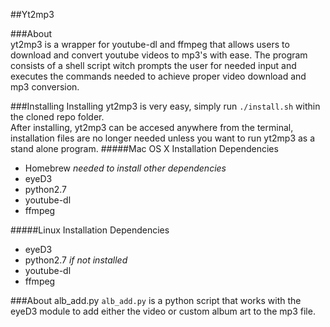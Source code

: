 ##Yt2mp3

###About  
yt2mp3 is a wrapper for youtube-dl and ffmpeg that allows users to download and convert youtube videos to
mp3's with ease. The program consists of a shell script witch prompts the user for needed input and executes 
the commands needed to achieve proper video download and mp3 conversion.

###Installing
Installing yt2mp3 is very easy, simply run `./install.sh` within the cloned repo folder.  
After installing, yt2mp3 can be accesed anywhere from the terminal, installation files
are no longer needed unless you want to run yt2mp3 as a stand alone program.
#####Mac OS X Installation Dependencies
- Homebrew _needed to install other dependencies_
- eyeD3
- python2.7
- youtube-dl
- ffmpeg  

#####Linux Installation Dependencies
- eyeD3
- python2.7  _if not installed_
- youtube-dl
- ffmpeg

###About alb_add.py
`alb_add.py` is a python script that works with the eyeD3 module to add either the video or custom album art
to the mp3 file.
